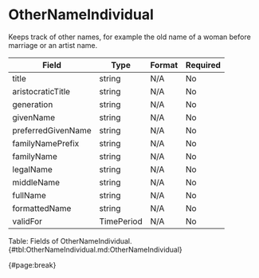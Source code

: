<!--
    ATTENTION: This file was generated via gradle!
               Do NOT manually edit this file! Any such changes will be overwritten!
-->

# OtherNameIndividual

Keeps track of other names, for example the old name of a woman before marriage or an artist name.

| Field | Type | Format | Required |
| ------- | ------- | ------- | --- |
| title | string | N/A | No |
| aristocraticTitle | string | N/A | No |
| generation | string | N/A | No |
| givenName | string | N/A | No |
| preferredGivenName | string | N/A | No |
| familyNamePrefix | string | N/A | No |
| familyName | string | N/A | No |
| legalName | string | N/A | No |
| middleName | string | N/A | No |
| fullName | string | N/A | No |
| formattedName | string | N/A | No |
| validFor | TimePeriod | N/A | No |

Table: Fields of OtherNameIndividual. {#tbl:OtherNameIndividual.md:OtherNameIndividual}

{#page:break}
